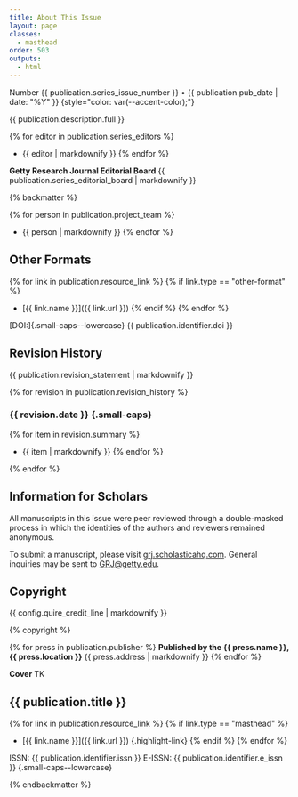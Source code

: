 ```yaml
---
title: About This Issue
layout: page
classes:
  - masthead
order: 503
outputs:
  - html
---
```


Number {{ publication.series_issue_number }} • {{ publication.pub_date | date: "%Y" }} {style="color: var(--accent-color);"}

{{ publication.description.full }}

<div class="masthead_info remove-paragraph-indent">

{% for editor in publication.series_editors %}
- {{ editor | markdownify }}
{% endfor %}

**Getty Research Journal Editorial Board**
{{ publication.series_editorial_board | markdownify }}

</div>

{% backmatter %}

{% for person in publication.project_team %}
- {{ person | markdownify }}
{% endfor %}

<div class="other-formats">

## Other Formats

{% for link in publication.resource_link %}
{% if link.type == "other-format" %}
- [{{ link.name }}]({{ link.url }})
{% endif %}
{% endfor %}

[DOI:]{.small-caps--lowercase} {{ publication.identifier.doi }}

</div>
<div class="revision-history">

## Revision History

{{ publication.revision_statement | markdownify }}

{% for revision in publication.revision_history %}

### {{ revision.date }} {.small-caps}

{% for item in revision.summary %}
- {{ item | markdownify }}
{% endfor %}

{% endfor %}

</div>
<div class="scolars-info">

## Information for Scholars

All manuscripts in this issue were peer reviewed through a double-masked process in which the identities of the authors and reviewers remained anonymous.

To submit a manuscript, please visit
[grj.scholasticahq.com](https://grj.scholasticahq.com).
General inquiries may be sent to 
GRJ@getty.edu.

</div>
<div class="copyright">

## Copyright

{{ config.quire_credit_line | markdownify }}

{% copyright %}

</div>
<div class="publisher">

{% for press in publication.publisher %}
**Published by the {{ press.name }}, {{ press.location }}**
{{ press.address | markdownify }}
{% endfor %}

</div>
<div class="cover-image-credits">

**Cover**
TK

</div>
<div class="identifiers">

## {{ publication.title }}

{% for link in publication.resource_link %}
{% if link.type == "masthead" %}
- [{{ link.name }}]({{ link.url }}) {.highlight-link}
{% endif %}
{% endfor %}

ISSN: {{ publication.identifier.issn }}
E-ISSN: {{ publication.identifier.e_issn }} {.small-caps--lowercase}

</div>

{% endbackmatter %}